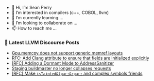 - 👋 Hi, I’m Sean Perry
- 👀 I’m interested in compilers (c++, COBOL, llvm)
- 🌱 I’m currently learning ...
- 💞️ I’m looking to collaborate on ...
- 📫 How to reach me ...

<!---
s66perry/s66perry is a ✨ special ✨ repository because its `README.md` (this file) appears on your GitHub profile.
You can click the Preview link to take a look at your changes.
--->
### 📕 Latest LLVM Discourse Posts

<!-- DISCOURSE-LLVM:START -->
- [Gpu.memcpy does not support generic memref layouts](https://discourse.llvm.org/t/gpu-memcpy-does-not-support-generic-memref-layouts/80695#post_1)
- [RFC: Add Clang attribute to ensure that fields are initialized explicitly](https://discourse.llvm.org/t/rfc-add-clang-attribute-to-ensure-that-fields-are-initialized-explicitly/80626#post_8)
- [[RFC] Adding a Dormant Mode to AddressSanitizer](https://discourse.llvm.org/t/rfc-adding-a-dormant-mode-to-addresssanitizer/80278#post_8)
- [Staging buildmaster no longer collapses requests](https://discourse.llvm.org/t/staging-buildmaster-no-longer-collapses-requests/80500#post_4)
- [[RFC] Make `isTainted&lpar;&rpar;` and complex symbols friends](https://discourse.llvm.org/t/rfc-make-istainted-and-complex-symbols-friends/79570#post_5)
<!-- DISCOURSE-LLVM:END -->
